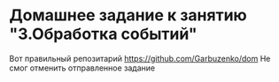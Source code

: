 # Домашнее задание к занятию "3.Обработка событий"
Вот правильный репозитарий https://github.com/Garbuzenko/dom
Не смог отменить отправленное задание

